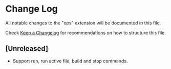 # Change Log

All notable changes to the "ops" extension will be documented in this file.

Check [Keep a Changelog](http://keepachangelog.com/) for recommendations on how to structure this file.

## [Unreleased]

- Support run, run active file, build and stop commands.
